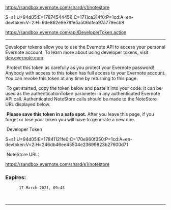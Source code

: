 

https://sandbox.evernote.com/shard/s1/notestore

S=s1:U=94d05:E=17874544456:C=1711ca314f0:P=1cd:A=en-devtoken:V=2:H=9de862e9e78fe5a506dfea97a779ecb8

https://sandbox.evernote.com/api/DeveloperToken.action





-------




Developer tokens allow you to use the Evernote API to access your personal Evernote account.        To learn more about using developer tokens, visit [dev.evernote.com](http://dev.evernote.com/documentation/cloud/chapters/Authentication.php).      

​          Protect this token as carefully as you protect your Evernote password!           Anybody with access to this token has full access to your Evernote account.          You can revoke this token at any time by returning to this page.        

​          To get started, copy the token below and paste it into your code.           It can be used as the authenticationToken parameter in any authenticated Evernote API call.           Authenticated NoteStore calls should be made to the NoteStore URL displayed below.        

​          **Please save this token in a safe spot.** After you leave this page,          if you forget or lose your token you will have to generate a new one.        

​          Developer Token          

S=s1:U=94d05:E=17841121fe0:C=170e960f350:P=1cd:A=en-devtoken:V=2:H=246db46ee45504e23699823b27600d71

​            NoteStore URL:            

https://sandbox.evernote.com/shard/s1/notestore

### Expires:


          17 March 2021, 09:43        

​        







----









